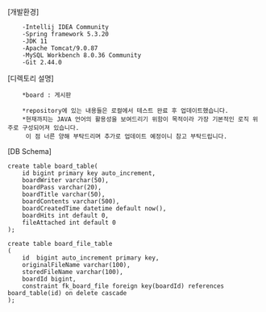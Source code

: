[개발환경]

        -Intellij IDEA Community 
        -Spring framework 5.3.20
        -JDK 11
	    -Apache Tomcat/9.0.87
        -MySQL Workbench 8.0.36 Community
	    -Git 2.44.0


[디렉토리 설명]

        *board : 게시판

        *repository에 있는 내용들은 로컬에서 테스트 완료 후 업데이트했습니다.
        *현재까지는 JAVA 언어의 활용성을 보여드리기 위함이 목적이라 가장 기본적인 로직 위주로 구성되어져 있습니다.
         이 점 너른 양해 부탁드리며 추가로 업데이트 예정이니 참고 부탁드립니다. 


[DB Schema]

    create table board_table(
        id bigint primary key auto_increment,
        boardWriter varchar(50),
        boardPass varchar(20),
        boardTitle varchar(50),
        boardContents varchar(500),
        boardCreatedTime datetime default now(),
        boardHits int default 0,
        fileAttached int default 0
    );
    
    create table board_file_table
    (
        id	bigint auto_increment primary key,
        originalFileName varchar(100),
        storedFileName varchar(100),
        boardId bigint,
        constraint fk_board_file foreign key(boardId) references board_table(id) on delete cascade
    );
